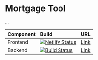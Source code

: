 
# Mortgage Tool

...




| Component | Build | URL                                                          |
|:----------|:------|:-------------------------------------------------------------|
| Frontend  | [![Netlify Status](https://api.netlify.com/api/v1/badges/d8a4c7e7-fb3a-413b-8fcc-6a330698f907/deploy-status)](https://app.netlify.com/sites/mortgage-tool/deploys) | [Link](http://mortgage-tool.eu-west-2.elasticbeanstalk.com/) |
| Backend   | [![Build Status](https://travis-ci.com/william-taylor/mortgage-tool.svg?branch=master)](https://travis-ci.com/william-taylor/mortgage-tool) | [Link](http://mortgage-tool.eu-west-2.elasticbeanstalk.com/) |

